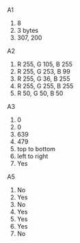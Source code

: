 A1
1. 8
2. 3 bytes
3. 307, 200

A2
1. R 255, G 105, B 255
2. R 255, G 253, B 99
3. R 255, G 36, B 255
4. R 255, G 255, B 255
5. R 50, G 50, B 50

A3
1. 0
2. 0
3. 639
4. 479
5. top to bottom
6. left to right
7. Yes

A5
1. No
2. Yes
3. No
4. Yes
5. Yes
6. Yes
7. No



